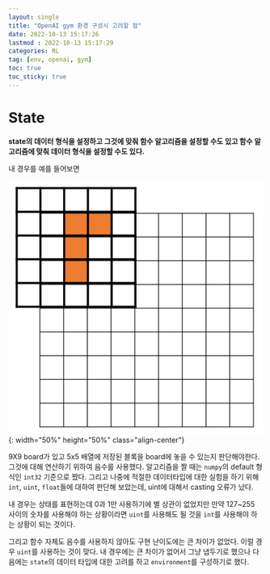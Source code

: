 ```yaml
---
layout: single
title: "OpenAI gym 환경 구성시 고려할 점"
date: 2022-10-13 15:17:26
lastmod : 2022-10-13 15:17:29
categories: RL
tag: [env, openai, gym]
toc: true
toc_sticky: true
---
```


# State

**state의 데이터 형식을 설정하고 그것에 맞춰 함수 알고리즘을 설정할 수도 있고 함수 알고리즘에 맞춰 데이터 형식을 설정할 수도 있다.**

내 경우를 예를 들어보면

![gym_env_pic_1](../../assets/images/rl/gym_env_pic_1.png){: width="50%" height="50%" class="align-center"}

9X9 board가 있고 5x5 배열에 저장된 블록을 board에 놓을 수 있는지 판단해야한다. 그것에 대해 연산하기 위하여 음수를 사용했다. 알고리즘을 짤 때는 `numpy`의 default 형식인 `int32` 기준으로 짰다. 그리고 나중에 적절한 데이터타입에 대한 실험을 하기 위해 `int`, `uint`, `float`들에 대하여 판단해 보았는데, uint에 대해서 casting 오류가 났다.

내 경우는 상태를 표현하는데 0과 1만 사용하기에 별 상관이 없었지만 만약 127~255 사이의 숫자를 사용해야 하는 상황이라면 `uint`를 사용해도 될 것을 `int`를 사용해야 하는 상황이 되는 것이다.

그리고 함수 자체도 음수를 사용하지 않아도 구현 난이도에는 큰 차이가 없었다. 이럴 경우 `uint`를 사용하는 것이 맞다. 내 경우에는 큰 차이가 없어서 그냥 냅두기로 했으나 다음에는 `state`의 데이터 타입에 대한 고려를 하고 `environment`를 구성하기로 했다.
